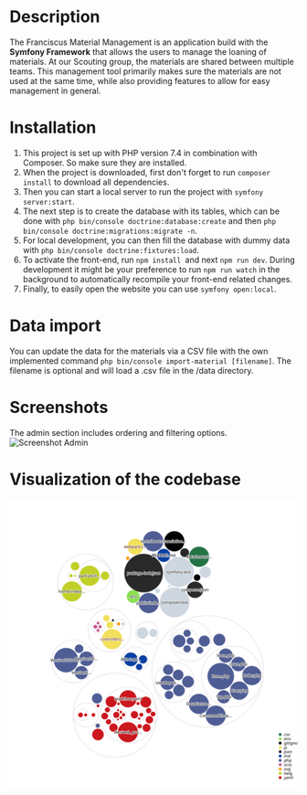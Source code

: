 # Description

The Franciscus Material Management is an application build with the <strong>Symfony Framework</strong> that allows the users to manage the loaning of materials. At our Scouting group, the materials are shared between multiple teams. This management tool primarily makes sure the materials are not used at the same time, while also providing features to allow for easy management in general.  

# Installation

1. This project is set up with PHP version 7.4 in combination with Composer. So make sure they are installed.
1. When the project is downloaded, first don't forget to run `composer install` to download all dependencies.
1. Then you can start a local server to run the project with `symfony server:start`.
1. The next step is to create the database with its tables, which can be done with `php bin/console doctrine:database:create` and then `php bin/console doctrine:migrations:migrate -n`.
1. For local development, you can then fill the database with dummy data with `php bin/console doctrine:fixtures:load`.
1. To activate the front-end, run `npm install `and next `npm run dev`. During development it might be your preference to run `npm run watch` in the background to automatically recompile your front-end related changes.
1. Finally, to easily open the website you can use `symfony open:local`. 

# Data import

You can update the data for the materials via a CSV file with the own implemented command `php bin/console import-material [filename]`. The filename is optional and will load a .csv file in the /data directory.

# Screenshots

The admin section includes ordering and filtering options.
![Screenshot Admin](https://user-images.githubusercontent.com/38226878/129489239-399b01af-ce61-4e66-9c67-ba6a57b9e555.png)

# Visualization of the codebase

![Visualization of the codebase](./diagram.svg)
